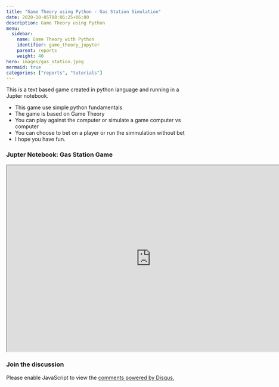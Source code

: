 ```yaml
---
title: "Game Theory using Python - Gas Station Simulation"
date: 2020-10-05T08:06:25+06:00
description: Game Theory using Python
menu:
  sidebar:
    name: Game Theory with Python
    identifier: game_theory_jupyter
    parent: reports
    weight: 40
hero: images/gas_station.jpeg
mermaid: true
categories: ["reports", "tutorials"]
---
```


This is a text based game created in python language and running in a Jupter notebook.

- This game use simple python fundamentals
- The game is based on Game Theory
- You can play against the computer or simulate a game computer vs computer
- You can choose to bet on a player or run the simmulation without bet
- I hope you have fun.

### Jupter Notebook: Gas Station Game

<iframe src="https://nbviewer.org/github/fdesena/notebooks/blob/1ed6380ca1f74698b4e939f9303ad75cc4c1d776/gas_station_pygame.ipynb" width="772" height="500"></iframe>

### Join the discussion
<script id="dsq-count-scr' src="//felipesena.disqus.com/count.is" async></script>
<div id="disqus_thread"></div>
<script>
    /**
    *  RECOMMENDED CONFIGURATION VARIABLES: EDIT AND UNCOMMENT THE SECTION BELOW TO INSERT DYNAMIC VALUES FROM YOUR PLATFORM OR CMS.
    *  LEARN WHY DEFINING THESE VARIABLES IS IMPORTANT: https://disqus.com/admin/universalcode/#configuration-variables    */
    /*
    var disqus_config = function () {
    this.page.url = PAGE_URL;  // Replace PAGE_URL with your page's canonical URL variable
    this.page.identifier = PAGE_IDENTIFIER; // Replace PAGE_IDENTIFIER with your page's unique identifier variable
    };
    */
    (function() { // DON'T EDIT BELOW THIS LINE
    var d = document, s = d.createElement('script');
    s.src = 'https://felipesena.disqus.com/embed.js';
    s.setAttribute('data-timestamp', +new Date());
    (d.head || d.body).appendChild(s);
    })();
</script>
<noscript>Please enable JavaScript to view the <a href="https://disqus.com/?ref_noscript">comments powered by Disqus.</a></noscript>